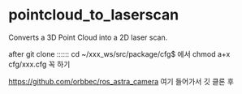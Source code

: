 # pointcloud_to_laserscan
Converts a 3D Point Cloud into a 2D laser scan.

after git clone :::::: cd ~/xxx_ws/src/package/cfg$ 에서 chmod a+x cfg/xxx.cfg 꼭 하기

https://github.com/orbbec/ros_astra_camera 여기 들어가서 깃 클론 후 
